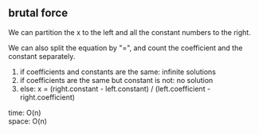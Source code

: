 ## brutal force
We can partition the x to the left and all the constant numbers to the right.

We can also split the equation by "=", and count the coefficient and the constant separately.

1. if coefficients and constants are the same: infinite solutions
2. if coefficients are the same but constant is not: no solution
3. else: x = (right.constant - left.constant) / (left.coefficient - right.coefficient)

time: O(n)<br>
space: O(n)
